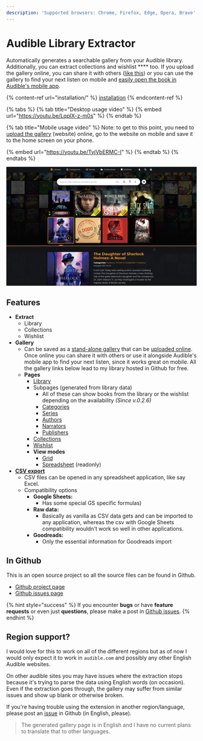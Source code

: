 ```yaml
---
description: 'Supported browsers: Chrome, Firefox, Edge, Opera, Brave'
---
```


# Audible Library Extractor

Automatically generates a searchable gallery from your Audible library. Additionally, you can extract collections and wishlist **** too. If you upload the gallery online, you can share it with others ([like this](https://joonaspaakko.github.io/my-audible-library/#/library)) or you can use the gallery to find your next listen on mobile and [easily open the book in Audible's mobile app](gallery/next-listen-mobile-use.md#open-book-in-audibles-mobile-app).

{% content-ref url="installation/" %}
[installation](installation/)
{% endcontent-ref %}

{% tabs %}
{% tab title="Desktop usage video" %}
{% embed url="https://youtu.be/LqplX-z-m0s" %}
{% endtab %}

{% tab title="Mobile usage video" %}
Note: to get to this point, you need to [upload the gallery](sharing/uploading-to-github/) (website) online, go to the website on mobile and save it to the home screen on your phone.

{% embed url="https://youtu.be/TvjVbERMC-I" %}
{% endtab %}
{% endtabs %}

![There's also a (readonly) spreadsheet view mode, if that's more your thing.](.gitbook/assets/audible-library-extractor-screenshot-1.png)

## Features

* **Extract**
  * Library
  * Collections
  * Wishlist
* **Gallery**
  * Can be saved as a [stand-alone gallery](sharing/saving-gallery-locally.md) that can be [uploaded online](sharing/uploading-to-github/). Once online you can share it with others or use it alongside Audible's mobile app to find your next listen, since it works great on mobile. All the gallery links below lead to my library hosted in Github for free.
  * **Pages**
    * [Library](https://joonaspaakko.github.io/my-audible-library/#/library)
    * Subpages (generated from library data)
      * All of these can show books from the library or the wishlist depending on the availability _(Since v.0.2.6)_
      * [Categories](https://joonaspaakko.github.io/my-audible-library/#/categories/)&#x20;
      * [Series](https://joonaspaakko.github.io/my-audible-library/#/series/)
      * [Authors](https://joonaspaakko.github.io/my-audible-library/#/authors/)
      * [Narrators](https://joonaspaakko.github.io/my-audible-library/#/narrators/)
      * [Publishers](https://joonaspaakko.github.io/my-audible-library/#/publishers/)
    * [Collections](https://joonaspaakko.github.io/my-audible-library/#/collections/)
    * [Wishlist](https://joonaspaakko.github.io/my-audible-library/#/wishlist/)
    * **View modes**
      * [Grid](https://joonaspaakko.github.io/my-audible-library/#/library?view=grid)
      * [Spreadsheet](https://joonaspaakko.github.io/my-audible-library/#/library?view=spreadsheet) (readonly)
* ****[**CSV export**](gallery/csv-export/)****
  * CSV files can be opened in any spreadsheet application, like say Excel.
  * Compatibility options
    * **Google Sheets:**
      * Has some special GS specific formulas)
    * **Raw data:**
      * Basically as vanilla as CSV data gets and can be imported to any application, whereas the csv with Google Sheets compatibility wouldn't work so well in other applications.
    * **Goodreads:**
      * Only the essential information for Goodreads import

## In Github

This is an open source project so all the source files can be found in Github.

* [Github project page](https://github.com/joonaspaakko/audible-library-extractor)
* [Github issues page](https://github.com/joonaspaakko/audible-library-extractor)

{% hint style="success" %}
If you encounter **bugs** or have **feature requests** or even just **questions**, please make a post in [Github issues](https://github.com/joonaspaakko/audible-library-extractor/issues?q=is%3Aissue+is%3Aopen+sort%3Acreated-desc).
{% endhint %}

## Region support?

I would love for this to work on all of the different regions but as of now I would only expect it to work in `audible.com` and possibly any other English Audible websites.&#x20;

On other audible sites you may have issues where the extraction stops because it's trying to parse the data using English words (on occasion). Even if the extraction goes through, the gallery may suffer from similar issues and show up blank or otherwise broken.

If you're having trouble using the extension in another region/language, please post an [issue](https://github.com/joonaspaakko/audible-library-extractor/issues) in Github (in English, please).&#x20;

> The generated gallery page is in English and I have no current plans to translate that to other languages.

